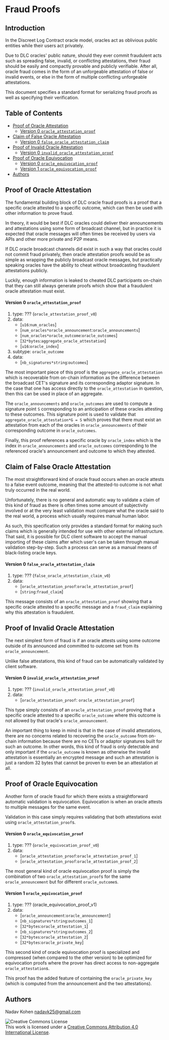 # Fraud Proofs

## Introduction

In the Discreet Log Contract oracle model, oracles act as oblivious public entities while
their users act privately.

Due to DLC oracles' public nature, should they ever commit fraudulent acts such as spreading
false, invalid, or conflicting attestations, their fraud should be easily and compactly provable
and publicly verifiable.
After all, oracle fraud comes in the form of an unforgeable attestation of false or invalid events,
or else in the form of multiple conflicting unforgeable attestations.

This document specifies a standard format for serializing fraud proofs as well as specifying their verification.

## Table of Contents

* [Proof of Oracle Attestation](#proof-of-oracle-attestation)
  * [Version 0 `oracle_attestation_proof`](#version-0-oracle_attestation_proof)
* [Claim of False Oracle Attestation](#claim-of-false-oracle-attestation)
  * [Version 0 `false_oracle_attestation_claim` ](#version-0-false_oracle_attestation_claim)
* [Proof of Invalid Oracle Attestation](#proof-of-invalid-oracle-attestation)
  * [Version 0 `invalid_oracle_attestation_proof`](#version-0-invalid_oracle_attestation_proof)
* [Proof of Oracle Equivocation](#proof-of-oracle-equivocation)
  * [Version 0 `oracle_equivocation_proof`](#version-0-oracle_equivocation_proof)
  * [Version 1 `oracle_equivocation_proof`](#version-1-oracle_equivocation_proof)
* [Authors](#authors)

## Proof of Oracle Attestation

The fundamental building block of DLC oracle fraud proofs is a proof that a specific oracle
attested to a specific outcome, which can then be used with other information to prove fraud.

In theory, it would be best if DLC oracles could deliver their announcements and attestations
using some form of broadcast channel, but in practice it is expected that oracle messages will
often times be received by users via APIs and other more private and P2P means.

If DLC oracle broadcast channels did exist in such a way that oracles could not commit fraud privately,
then oracle attestation proofs would be as simple as wrapping the publicly broadcast oracle messages,
but practically speaking oracles have the ability to cheat without broadcasting fraudulent attestations publicly.

Luckily, enough information is leaked to cheated DLC participants on-chain that they can still
always generate proofs which show that a fraudulent oracle attestation must exist.

#### Version 0 `oracle_attestation_proof`

1. type: ??? (`oracle_attestation_proof_v0`)
2. data:
   * [`u16`:`num_oracles`]
   * [`num_oracles*oracle_announcement`:`oracle_announcements`]
   * [`num_oracles*oracle_outcome`:`oracle_outcomes`]
   * [`32*bytes`:`aggregate_oracle_attestation`]
   * [`u16`:`oracle_index`]
3. subtype: `oracle_outcome`
4. data:
   * [`nb_signatures*string`:`outcomes`]

The most important piece of this proof is the `aggregate_oracle_attestation` which is recoverable from
on-chain information as the difference between the broadcast CET's signature and its corresponding adaptor signature.
In the case that one has access directly to the `oracle_attestation` in question, then this can be used in place of an aggregate.

The `oracle_announcements` and `oracle_outcomes` are used to compute a signature point `S` corresponding to an anticipation of
these oracles attesting to these outcomes.
This signature point is used to validate that `aggregate_oracle_attestation*G = S` which proves that there must exist an attestation
from each of the oracles in `oracle_announcements` of their corresponding outcome in `oracle_outcomes`.

Finally, this proof references a specific oracle by `oracle_index` which is the index in `oracle_announcements` and `oracle_outcomes`
corresponding to the referenced oracle's announcement and outcome to which they attested. 

## Claim of False Oracle Attestation

The most straightforward kind of oracle fraud occurs when an oracle attests to a false event outcome,
meaning that the attested-to outcome is not what truly occurred in the real world.

Unfortunately, there is no general and automatic way to validate a claim of this kind of fraud as there
is often times some amount of subjectivity involved or at the very least validation must compare what
the oracle said to the real world, a process which usually requires manual human labor.

As such, this specification only provides a standard format for making such claims which is generally
intended for use with other external infrastructure.
That said, it is possible for DLC client software to accept the manual importing of these claims after
which user's can be taken through manual validation step-by-step.
Such a process can serve as a manual means of black-listing oracle keys.

#### Version 0 `false_oracle_attestation_claim`

1. type: ??? (`false_oracle_attestation_claim_v0`)
2. data:
   * [`oracle_attestation_proof`:`oracle_attestation_proof`]
   * [`string`:`fraud_claim`]

This message consists of an `oracle_attestation_proof` showing that a specific oracle attested to
a specific message and a `fraud_claim` explaining why this attestation is fraudulent.

## Proof of Invalid Oracle Attestation

The next simplest form of fraud is if an oracle attests using some outcome outside of its announced
and committed to outcome set from its `oracle_announcement`.

Unlike false attestations, this kind of fraud can be automatically validated by client software.

#### Version 0 `invalid_oracle_attestation_proof`

1. type: ??? (`invalid_oracle_attestation_proof_v0`)
2. data:
   * [`oracle_attestation_proof`: `oracle_attestation_proof`]

This type simply consists of an `oracle_attestation_proof` proving that a specific oracle attested to
a specific `oracle_outcome` where this outcome is not allowed by that oracle's `oracle_announcement`.

An important thing to keep in mind is that in the case of invalid attestations, there are no concerns related
to recovering the `oracle_outcome` from on-chain information because there are no CETs or adaptor
signatures built for such an outcome.
In other words, this kind of fraud is only detectable and only important if the `oracle_outcome` is known
as otherwise the invalid attestation is essentially an encrypted message and such an attestation is just
a random 32 bytes that cannot be proven to even be an attestation at all.

## Proof of Oracle Equivocation

Another form of oracle fraud for which there exists a straightforward automatic validation is equivocation.
Equivocation is when an oracle attests to multiple messages for the same event.

Validation in this case simply requires validating that both attestations exist using `oracle_attestation_proof`s.

#### Version 0 `oracle_equivocation_proof`

1. type: ??? (`oracle_equivocation_proof_v0`)
2. data:
   * [`oracle_attestation_proof`:`oracle_attestation_proof_1`]
   * [`oracle_attestation_proof`:`oracle_attestation_proof_2`]

The most general kind of oracle equivocation proof is simply the combination of two `oracle_attestation_proof`s
for the same `oracle_announcement` but for different `oracle_outcome`s.

#### Version 1 `oracle_equivocation_proof`

1. type: ??? (oracle_equivocation_proof_v1)
2. data:
   * [`oracle_announcement`:`oracle_announcement`]
   * [`nb_signatures*string`:`outcomes_1`]
   * [`32*bytes`:`oracle_attestation_1`]
   * [`nb_signatures*string`:`outcomes_2`]
   * [`32*bytes`:`oracle_attestation_2`]
   * [`32*bytes`:`oracle_private_key`]

This second kind of oracle equivocation proof is specialized and compressed (when compared to the other version)
to be optimized for equivocation proofs where the prover has direct access to non-aggregate `oracle_attestation`s.

This proof has the added feature of containing the `oracle_private_key` (which is computed from the announcement
and the two attestations).

## Authors

Nadav Kohen <nadavk25@gmail.com>

![Creative Commons License](https://i.creativecommons.org/l/by/4.0/88x31.png "License CC-BY")
<br>
This work is licensed under a [Creative Commons Attribution 4.0 International License](http://creativecommons.org/licenses/by/4.0/).